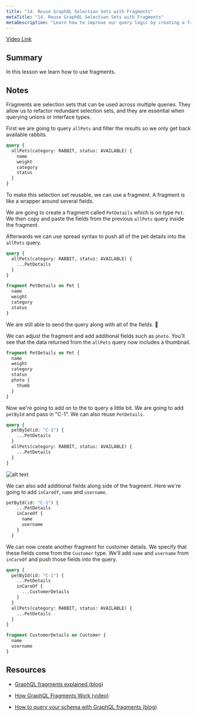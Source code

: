 ```yaml
---
title: "14. Reuse GraphQL Selection Sets with Fragments"
metaTitle: "14. Reuse GraphQL Selection Sets with Fragments"
metaDescription: "Learn how to improve our query logic by creating a fragment for the activity selection set."
---
```


[Video Link](https://egghead.io/lessons/graphql-reuse-graphql-selection-sets-with-fragments)

## Summary

In this lesson we learn how to use fragments.

## Notes

Fragments are selection sets that can be used across multiple queries. They allow us to refactor redundant selection sets, and they are essential when querying unions or interface types.

First we are going to query `allPets` and filter the results so we only get back available rabbits.

```graphql
query {
  allPets(category: RABBIT, status: AVAILABLE) {
    name
    weight
    category
    status
  }
}
```

To make this selection set reusable, we can use a fragment. A fragment is like a wrapper around several fields.

We are going to create a fragment called `PetDetails` which is on type `Pet`. We then copy and paste the fields from the previous `allPets` query inside the fragment.

Afterwards we can use spread syntax to push all of the pet details into the `allPets` query.

```graphql
query {
  allPets(category: RABBIT, status: AVAILABLE) {
    ...PetDetails
  }
}

fragment PetDetails on Pet {
  name
  weight
  category
  status
}
```

We are still able to send the query along with all of the fields. 🥳

We can adjust the fragment and add additional fields such as `photo`. You'll see that the data returned from the `allPets` query now includes a thumbnail.

```graphql
fragment PetDetails on Pet {
  name
  weight
  category
  status
  photo {
    thumb
  }
}
```

Now we're going to add on to the to query a little bit. We are going to add `petById` and pass in "C-1". We can also reuse `PetDetails`.

```graphql
query {
  petById(id: "C-1") {
    ...PetDetails
  }
  allPets(category: RABBIT, status: AVAILABLE) {
    ...PetDetails
  }
}
```

![alt text](https://i.ibb.co/8cfpKXv/scrnli-1-24-2020-2-23-48-PM.png)

We can also add additional fields along side of the fragment. Here we're going to add `inCareOf`, `name` and `username`.

```graphql
petById(id: "C-1") {
    ...PetDetails
    inCareOf {
      name
      username
    }
  }
```

We can now create another fragment for customer details. We specify that these fields come from the `Customer` type. We'll add `name` and `username` from `inCareOf` and push those fields into the query.

```graphql
query {
  petById(id: "C-1") {
    ...PetDetails
    inCareOf {
      ...CustomerDetails
    }
  }
  allPets(category: RABBIT, status: AVAILABLE) {
    ...PetDetails
  }
}

fragment CustomerDetails on Customer {
  name
  username
}
```

## Resources

- [GraphQL fragments explained (blog)](https://blog.logrocket.com/graphql-fragments-explained/)

- [How GraphQL Fragments Work (video)](https://www.youtube.com/watch?v=AAHR7eBKLU8)

- [How to query your schema with GraphQL fragments (blog)](https://atheros.ai/blog/how-to-query-your-schema-with-graphql-fragments)
